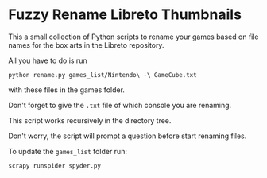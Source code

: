 # Fuzzy Rename Libreto Thumbnails
This a small collection of Python scripts to rename your games based on file names for the box arts in the Libreto repository.


All you have to do is run

```
python rename.py games_list/Nintendo\ -\ GameCube.txt
```

with these files in the games folder.

Don't forget to give the `.txt` file of which console you are renaming.

This script works recursively in the directory tree.

Don't worry, the script will prompt a question before start renaming files.

To update the `games_list` folder run:

```
scrapy runspider spyder.py
```
